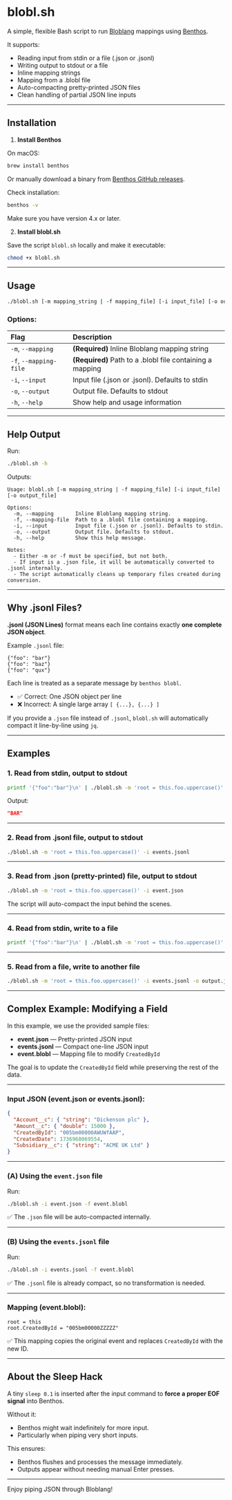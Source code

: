# blobl.sh

A simple, flexible Bash script to run [Bloblang](https://www.benthos.dev/docs/bloblang/about) mappings using [Benthos](https://www.benthos.dev).

It supports:
- Reading input from stdin or a file (.json or .jsonl)
- Writing output to stdout or a file
- Inline mapping strings
- Mapping from a .blobl file
- Auto-compacting pretty-printed JSON files
- Clean handling of partial JSON line inputs

---

## Installation

1. **Install Benthos**

On macOS:

```bash
brew install benthos
```

Or manually download a binary from [Benthos GitHub releases](https://github.com/benthosdev/benthos/releases).

Check installation:

```bash
benthos -v
```

Make sure you have version 4.x or later.

2. **Install blobl.sh**

Save the script `blobl.sh` locally and make it executable:

```bash
chmod +x blobl.sh
```

---

## Usage

```bash
./blobl.sh [-m mapping_string | -f mapping_file] [-i input_file] [-o output_file]
```

### Options:

| Flag | Description |
|:--|:--|
| `-m`, `--mapping` | **(Required)** Inline Bloblang mapping string |
| `-f`, `--mapping-file` | **(Required)** Path to a .blobl file containing a mapping |
| `-i`, `--input` | Input file (.json or .jsonl). Defaults to stdin |
| `-o`, `--output` | Output file. Defaults to stdout |
| `-h`, `--help` | Show help and usage information |

---

## Help Output

Run:

```bash
./blobl.sh -h
```

Outputs:

```
Usage: blobl.sh [-m mapping_string | -f mapping_file] [-i input_file] [-o output_file]

Options:
  -m, --mapping       Inline Bloblang mapping string.
  -f, --mapping-file  Path to a .blobl file containing a mapping.
  -i, --input         Input file (.json or .jsonl). Defaults to stdin.
  -o, --output        Output file. Defaults to stdout.
  -h, --help          Show this help message.

Notes:
  - Either -m or -f must be specified, but not both.
  - If input is a .json file, it will be automatically converted to .jsonl internally.
  - The script automatically cleans up temporary files created during conversion.
```

---

## Why .jsonl Files?

**.jsonl (JSON Lines)** format means each line contains exactly **one complete JSON object**.

Example `.jsonl` file:

```
{"foo": "bar"}
{"foo": "baz"}
{"foo": "qux"}
```

Each line is treated as a separate message by `benthos blobl`.

- ✅ Correct: One JSON object per line
- ❌ Incorrect: A single large array `[ {...}, {...} ]`

If you provide a `.json` file instead of `.jsonl`, `blobl.sh` will automatically compact it line-by-line using `jq`.

---

## Examples

### 1. Read from stdin, output to stdout

```bash
printf '{"foo":"bar"}\n' | ./blobl.sh -m 'root = this.foo.uppercase()'
```

Output:

```json
"BAR"
```

---

### 2. Read from .jsonl file, output to stdout

```bash
./blobl.sh -m 'root = this.foo.uppercase()' -i events.jsonl
```

---

### 3. Read from .json (pretty-printed) file, output to stdout

```bash
./blobl.sh -m 'root = this.foo.uppercase()' -i event.json
```

The script will auto-compact the input behind the scenes.

---

### 4. Read from stdin, write to a file

```bash
printf '{"foo":"bar"}\n' | ./blobl.sh -m 'root = this.foo.uppercase()' -o output.jsonl
```

---

### 5. Read from a file, write to another file

```bash
./blobl.sh -m 'root = this.foo.uppercase()' -i events.jsonl -o output.jsonl
```

---

## Complex Example: Modifying a Field

In this example, we use the provided sample files:

- **event.json** — Pretty-printed JSON input
- **events.jsonl** — Compact one-line JSON input
- **event.blobl** — Mapping file to modify `CreatedById`

The goal is to update the `CreatedById` field while preserving the rest of the data.

---

### Input JSON (event.json or events.jsonl):

```json
{
  "Account__c": { "string": "Dickenson plc" },
  "Amount__c": { "double": 15000 },
  "CreatedById": "005bm00000AWUWfAAP",
  "CreatedDate": 1736968069554,
  "Subsidiary__c": { "string": "ACME UK Ltd" }
}
```

---

### (A) Using the `event.json` file

Run:

```bash
./blobl.sh -i event.json -f event.blobl
```

✅ The `.json` file will be auto-compacted internally.

---

### (B) Using the `events.jsonl` file

Run:

```bash
./blobl.sh -i events.jsonl -f event.blobl
```

✅ The `.jsonl` file is already compact, so no transformation is needed.

---

### Mapping (event.blobl):

```bloblang
root = this
root.CreatedById = "005bm00000ZZZZZ"
```

✅ This mapping copies the original event and replaces `CreatedById` with the new ID.

---

## About the Sleep Hack

A tiny `sleep 0.1` is inserted after the input command to **force a proper EOF signal** into Benthos.

Without it:
- Benthos might wait indefinitely for more input.
- Particularly when piping very short inputs.

This ensures:
- Benthos flushes and processes the message immediately.
- Outputs appear without needing manual Enter presses.

---

Enjoy piping JSON through Bloblang!
